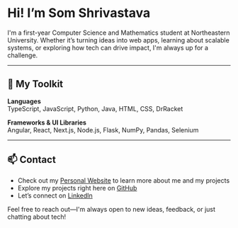 # Hi! I’m Som Shrivastava

I'm a first-year Computer Science and Mathematics student at Northeastern University. Whether it’s turning ideas into web apps, learning about scalable systems, or exploring how tech can drive impact, I'm always up for a challenge.

---

## 🧰 My Toolkit

**Languages**  
TypeScript, JavaScript, Python, Java, HTML, CSS, DrRacket

**Frameworks & UI Libraries**  
Angular, React, Next.js, Node.js, Flask, NumPy, Pandas, Selenium

---

## 📫 Contact

- Check out my [Personal Website](#) to learn more about me and my projects
- Explore my projects right here on [GitHub](https://github.com/yourusername)
- Let’s connect on [LinkedIn](https://www.linkedin.com/in/somshrivastava)

Feel free to reach out—I'm always open to new ideas, feedback, or just chatting about tech!
